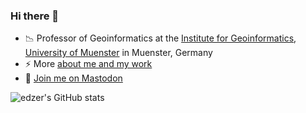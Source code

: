 ### Hi there 👋

- 📉️ Professor of Geoinformatics at the [Institute for Geoinformatics](https://ifgi.uni-muenster.de/), [University of Muenster](https://www.uni-muenster.de/) in Muenster, Germany
- ⚡ More [about me and my work](https://www.uni-muenster.de/Geoinformatics/institute/staff/index.php/119/Edzer_Pebesma)
- 🐘️ <a rel="me" href="https://mastodon.social/@edzer">Join me on Mastodon</a>

![edzer's GitHub stats](https://github-readme-stats.vercel.app/api?username=edzer&count_private=true)

<!--
**edzer/edzer** is a ✨ _special_ ✨ repository because its `README.md` (this file) appears on your GitHub profile.

Here are some ideas to get you started:

- 🔭 I’m currently working on ...
- 🌱 I’m currently learning ...
- 👯 I’m looking to collaborate on ...
- 🤔 I’m looking for help with ...
- 💬 Ask me about ...
- 📫 How to reach me: ...
- 😄 Pronouns: ...
- ⚡ Fun fact: ...
-->
